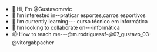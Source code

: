 - 👋 Hi, I’m @Gustavomrvic
- 👀 I’m interested in--praticar esportes,carros esportivos 
- 🌱 I’m currently learning--- curso técnico em informática
- 💞️ I’m looking to collaborate on---informática
- 📫 How to reach me---@m.rodriguessf-@07_gustavo_03-@vitorgabpacher

<!---
Gustavomrvic/Gustavomrvic is a ✨ special ✨ repository because its `README.md` (this file) appears on your GitHub profile.
You can click the Preview link to take a look at your changes.
--->
